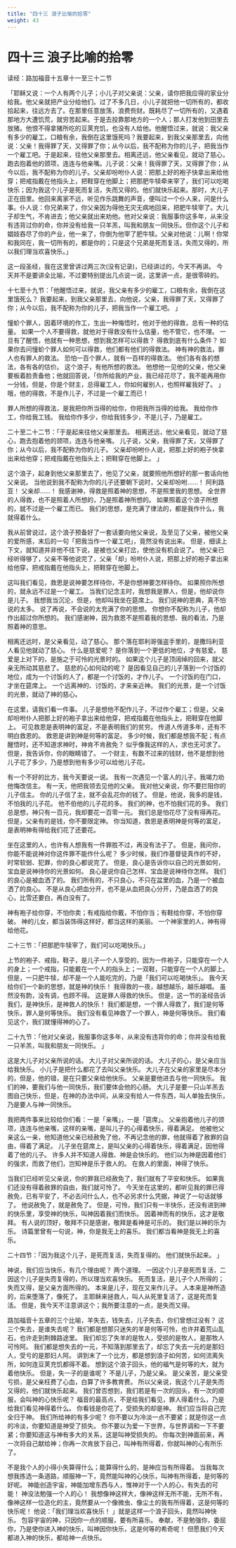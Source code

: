 ```yaml
---
title: "四十三 浪子比喻的拾零"
weight: 43
---
```


# 四十三 浪子比喻的拾零


读经：路加福音十五章十一至三十二节

「耶稣又说：一个人有两个儿子；小儿子对父亲说：父亲，请你把我应得的家业分给我。他父亲就把产业分给他们。过了不多几日，小儿子就把他一切所有的，都收拾起来，往远方去了。在那里任意放荡，浪费赀财。既耗尽了一切所有的，又遇着那地方大遭饥荒，就穷苦起来。于是去投靠那地方的一个人；那人打发他到田里去放猪。他恨不得拿猪所吃的豆荚充饥，也没有人给他。他醒悟过来，就说：我父亲有多少的雇工，口粮有余，我倒在这里饿死吗？我要起来，到我父亲那里去，向他说：父亲！我得罪了天，又得罪了你；从今以后，我不配称为你的儿子，把我当作一个雇工吧。于是起来，往他父亲那里去。相离还远，他父亲看见，就动了慈心，跑去抱着他的颈项，连连与他亲嘴。儿子说：父亲！我得罪了天，又得罪了你；从今以后，我不配称为你的儿子。父亲却吩咐仆人说：把那上好的袍子快拿出来给他穿；把戒指戴在他指头上，把鞋穿在他脚上；把那肥牛犊牵来宰了，我们可以吃喝快乐；因为我这个儿子是死而复活，失而又得的。他们就快乐起来。那时，大儿子正在田里。他回来离家不远，听见作乐跳舞的声音，便叫过一个仆人来，问是什么事。仆人说：你兄弟来了，你父亲因为得他无灾无病地回来，把肥牛犊宰了。大儿子却生气，不肯进去；他父亲就出来劝他。他对父亲说：我服事你这多年，从来没有违背过你的命，你并没有给我一只羊羔，叫我和朋友一同快乐。但你这个儿子和娼妓吞尽了你的产业，他一来了，你倒为他宰了肥牛犊。父亲对他说：儿啊！你常和我同在，我一切所有的，都是你的；只是这个兄弟是死而复活，失而又得的，所以我们理当欢喜快乐。」

这一段圣经，我在这里曾讲过两三次(没有记录)，已经讲过的，今天不再讲。
今天并不是要讲全比喻，不过要特别提出几点说一说，这里讲一点，是很零碎的。

十七至十九节：「他醒悟过来，就说，我父亲有多少的雇工，口粮有余，我倒在这里饿死么？
我要起来，到我父亲那里去，向他说，父亲，我得罪了天，又得罪了你；从今以后，我不配称为你的儿子，把我当作一个雇工吧。
」

憧蚧个罪人，因着环境的作工，生出一种悔悟时，他对于他的得救，总有一种的估量。
如果一个人不要得救，就他对于得救没有什么估量，他不管它，也不理。
一旦有了醒悟，他就有一种思想，想到我怎样可以得救？
得救到底有什么条件？
如果你去问憧蚧个罪人如何可以得救，他们都有他们的得救法。
神有神的救法，罪人也有罪人的救法。
恐怕一百个罪人，就有一百样的得救法。
他们各有各的想法，各有各的估价。
这个浪子，有他所想的救法。
他想他一见他的父亲，他父亲要板着脸责备他；他就回答说，「你所给我的产业，我已经花尽了，我不能再用你一分钱，但是，你是个财主，总得雇工人，你如何雇别人，也照样雇我好了。
」哦，他的得救，不是作儿子，不过是一个雇工而已！

罪人所想的得救法，是我把你所当得的给你，你把我所当得的给我。
我给你作工，你给我工钱。
我给你作多少，你给我钱多少，不是儿子，乃是雇工。

二十至二十二节：「于是起来往他父亲那里去。
相离还远，他父亲看见，就动了慈心，跑去抱着他的颈项，连连与他亲嘴。
儿子说，父亲，我得罪了天，又得罪了你；从今以后，我不配称为你的儿子。
父亲却吩咐仆人说，把那上好的袍子快拿出来给他穿；把戒指戴在他指头上；把鞋穿在他脚上。
」

这个浪子，起身到他父亲那里去了，他见了父亲，就要照他所想好的那一套话向他父亲说。
当他说到我不配称为你的儿子还要朝下说时，父亲却吩咐……！
阿利路亚！
父亲却……！
我感谢神，得救是照着神的思想，不是照里我的思想。
全世界的人得救，也不是照着人所想的，乃是照着神所想的。
如果照着这个浪子所想的，就不过是一个雇工而已。
我们的思想，是充满了律法的，都是我作什么，我就得着什么。

我从前曾说过，这个浪子预备好了一套话要向他父亲说，及至见了父亲，被他父亲的爱所感，末后的一句「把我当作一个雇工吧」，竟然没有说出来。
但是，细读上下文，就知道并非他不往下说，是被也父亲打岔，使他没有机会说了。
他父亲已经听得够了，父亲不等他说完了，父亲「却」吩咐仆人说，把那上好的袍子拿出来给他穿，把戒指戴在他指头上，把鞋穿在他脚上。

这叫我们看见，救恩是说神要怎样待你，不是你想神要怎样待你。
如果照你所想的，就永远不过是一个雇工。
当我们记念主时，我想我是罪人，但是，他却说你是儿子。
我想我当沉沦，但是，他却叫我坐在筵席上。
我们说神的恩典，真不怕说的太多。
说了再说，不会说的太充满了你的思想。
你想你不配称为儿子，他却作出超过你所想的。
我们感谢神，因为救恩不是照着我的思想、我的看法，乃是照着神的意思。

相离还远时，是父亲看见，动了慈心。
那个落在耶利哥强盗手里的，是撒玛利亚人看见他就动了慈心。
什么是慈爱呢？
是你落到一个更低的地位，才有慈爱。
慈爱是上对下的，是施之于可怜的光景时的。
如果这个儿子是顶阔绰的回来，就父亲无所动其慈悲了。
慈悲的心如何动的呢？
是因看见自己的儿子落到一个讨饭的地位，成为一个讨饭的人了，都是一个讨饭的，才作儿子。
一个讨饭的在门口，才坐在筵席上。
一个远离神的、讨饭的，才来亲近神。
我们的光景，是一个讨饭的光景，就动了神的慈心。

在这里，请我们看一件事。
儿子是想他不配作儿子，不过作个雇工；但是，父亲却吩咐仆人把那上好的袍子拿出来给他穿，把戒指戴在他指头上，把鞋穿在他脚上。
可见救恩是表明神的富足，不是表明我们的贫穷。
传道人传道多年，还有不明白救恩的。
救恩是讲到神是何等的富足。
多少时候，我们都是想我不配；有点醒悟时，还不知道求神时，神肯不肯赦免？
似乎像我这样的人，求也无可求了。
但是，我告诉你，你的眼睛错了。
一个财主，有数不过来的钱财，他不是想到他儿子花了多少，乃是想到他有多少可以给他儿子花。

有一个不好的比方，我今天要说一说。
我有一次遇见一个富人的儿子，我竭力劝他悔改信主。
有一天，他把我领去见他的父亲。
我对他父亲说，你不要拦阻你的儿子信主。
你的儿子信了主，就不会乱花你的钱了。
但是，他说，我多的是钱，不怕我的儿子花。
他不伯他的儿子花的多。
我们的神，也不怕我们花的多。
我们总是想，神只有一百元，我却要花一百零一元。
我们总是怕花尽了没有得再花。
但是，父亲有的是钱，你不要限定神。
你当知道，救恩是表明神是何等的富足，是表明神有得给我们花了还要花。

坐在这里的人，也许有人想我有一件罪胜不过，再没有法子了。
但是，我问你，你能不能说神对你这件罪不能作什么呢？
多少时候，我们作基督徒真作的不好，时常软弱、犯罪，你的良心都说完了。
但是，良心是告诉你以自己的光景如何，宝血是说神待你的光景如何。
良心是说你自己怎样、宝血是说神待你怎样。
我们的良心是被血洒了的。
我们所有的，不只良心，不只在盆里的血，乃是一个被血洒了的良心。
不是从良心把血分开，也不是从血把良心分开，乃是血洒了的良心，比雪还要白，再白没有了。

神有袍子给你穿，不怕你卖；有戒指给你戴，不怕你当；有鞋给你穿，不怕你穿破。
神的儿女，都当装饰得这样好，都当这样的美丽。
一个神家里的人，神有得给他花。

二十三节：「把那肥牛犊宰了，我们可以吃喝快乐。」

上节的袍子、戒指，鞋子，是儿子一个人享受的，因为一件袍子，只能穿在一个人的身上；一个戒指，只能戴在一个人的指头上；一双鞋，只能穿在一个人的脚上。
但是，一只肥牛犊，却不是一个人能吃完的，乃是「我们可以吃喝快乐」。
我今天给你们一个新的思想，就是神的快乐！
我得救的一夜，越想越乐，越乐越唱。
虽然没有韵，没有调，也顾不得。
这是罪人得救的快乐。
但是，这一节的圣经告诉我们，是神快乐，是神救人的快乐！
我们都是想，一个罪人得救了，我们是何等快乐，罪人是何等快乐。
我们没有看见神救了一个罪人，神是何等快乐。
我们看见这个，我们就懂得神的心了。

二十九节：「他对父亲说，我服事你这多年，从来没有违背你的命；你并没有给我一只羊羔，叫我和朋友一同快乐。
」

这是大儿子对父亲所说的话。
大儿子对父亲所说的话。
大儿子的心，是父亲应当给我快乐。
小儿子是把什么都花了去叫父亲快乐。
大儿子在父亲的家里是尽本分的，但是，他的错，是在只要父亲给他快乐。
父亲是要他进去与他一同快乐。
我们的神，要我们与他一同快乐，我们要体会他的心肠。
大儿子是要一只山羊羔去图自己快乐，但是，在神的办法中间，从来没有给人一件东西，叫人单独去快乐，乃是要人与神一同快乐。

我把两件事来比较给你们看：一是「亲嘴」，一是「筵席」。
父亲抱着他儿子的颈项，连连与他亲嘴，这样的亲嘴，是叫儿子的心得着快乐，得着满足。
他被他父亲这么一亲，他知道他父亲已经赦免了他，不再记念他的罪，他就得着了赦罪的自由，得着了满足。
儿子坐在筵席上，是叫父亲的心得着快乐，得着满足，因他得着了他的儿子。
许多人并不知道人得救、神是会快乐的。
他们以为神是因着他们的强求，而救了他们，岂知神是乐于救人的。
在救人的里面，神得了快乐。

当我们已经听见父亲说，你的罪我已经赦免了，我们就有了平安和快乐。
如果我们还没有得着赦罪的自由，我们就可怜了。
今天坐在这里的，都听见我的罪已得赦免，已有平安了，不必去问什么人，也不必另求什么凭据，神说了一句话就够了。
他说赦免了，就是赦免了。
但是，可怜，我们只有一半快乐，还没有进到神的快乐里，享受神的快乐，叫神因着我们而快乐。
因着神而有的快乐，这才是敬拜。
有人说的顶好，敬拜不只是感谢，敬拜是看神是可乐的。
我们是以神的乐为乐。
诗篇里曾有一句说，神，你是我无上的喜乐。
我们都当看神是我无上的喜乐。

二十四节：「因为我这个儿子，是死而复活，失而复得的。
他们就快乐起来。
」

神说，我们应当快乐，有几个理由呢？
两个道理。
一因这个儿子是死而复活，二因这个儿子是失而复得的，所以理当欢喜快乐。
死而复活，是儿子个人所得的；失而又得，是父亲方面所得的。
本来是儿子，现在又来作儿子。
人本来是神所造的，后来堕落了，像死了。
主耶稣来拯救人，叫人从死里复活了，这是死而复活。
但是，我今天不注意讲这个；我所要注意的一点，是失而又得。

路加福音十五章的三个比喻，羊失去，钱失去，儿子失去，你们曾想过没有？
这三个失去，是谁失去呢？
我们都是想那只迷失的羊是何等可怜，也许并着荒山乱石，也许走到荆棘路途里。
我们却忘了失羊的是牧人，受损的是牧人，是那牧人可怜阿。
我们都是想失去的一元，不知落到那里去了，却忘了失去一元的是那妇人，受亏的是那妇人阿。
讲到末了一个比方，都是想到浪子如何苦，如何流离失所，如何连豆荚充饥都得不着。
想到这个浪子回头，他的福气是何等的大，就为着他快乐。
但是，失一子的是谁呢？
不是儿子，乃是父亲。
是父亲苦，是父亲受亏损，是父亲枉费了心血，白算了许多教育费。
所以父亲说，我这个儿子是失而又得的，他们就快乐起来。
我们曾否想到，我们若是有一次的回头，有一次的顺服，会叫神的心快乐呢？
福音的最高点，不是给我们看见，罪人得着什么，乃是给我们看见神得着什么。
你看钱是你花了，受损失的却是神。
我们应当将自己完全归于神。
我们所给神的有多少呢？
你不要以为冷淡一点不要紧；就是你这一点的冷淡，你要知道是神受了损失。
你不要以为爱一下世界，与世界调和一下不要紧；你要知道这与神有多大的关系，这是叫神受损失的。
你每次到神面前来，再一次将自己献给神；你再一次肯放下自己，叫神有所得着，你就叫神的心有所乐了。

不是我个人的小得小失算得什么；能算得什么的，是神应当有所得着。
当我每次想我拣选一条道路，顺服神一下，竟然能叫神的心快乐，叫神有所得着，是何等的好呢。
神能创造宇宙，神能加增东西与人，惟神对于一个人的心，有失去的可能！
神没法勉强一个人的心！
我想像神这样大，像神这样无所不能，无所不有，像神这样一位造化的主，竟然要从一个像微虫、像尘土的我有所得着，这是何等的快乐呢！
他说：「我们理当欢喜快乐！
」就是这样一个浪子回头，竟然叫神快乐。
包容宇宙的神，只因你一点的顺服，要有所喜乐。
奉献，不是勉强你，委屈你，乃是使你进入神的快乐，叫神因你快乐，这是何等的希奇呢！
但愿我们今天都进入神的快乐，都给神一点快乐。
